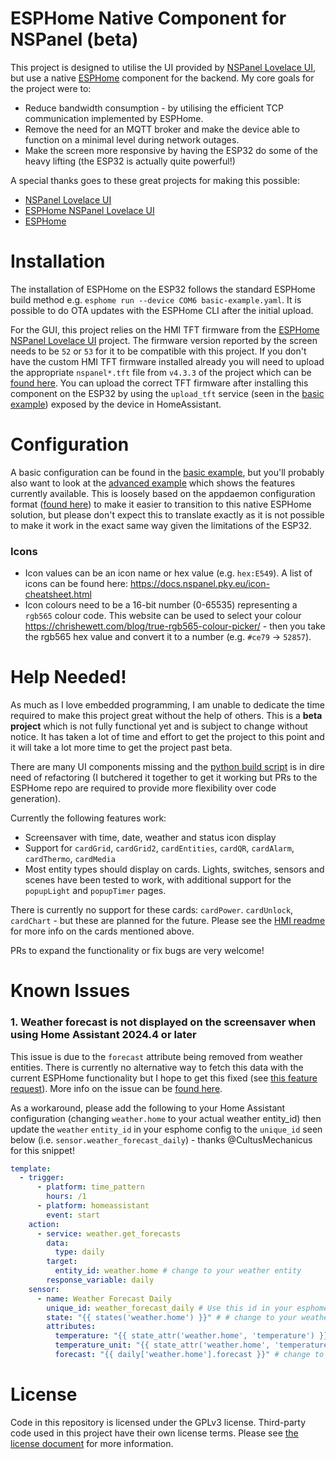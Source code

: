 # ESPHome Native Component for NSPanel (beta)

This project is designed to utilise the UI provided by [NSPanel Lovelace UI](https://github.com/joBr99/nspanel-lovelace-ui), but use a native [ESPHome](https://github.com/esphome/esphome) component for the backend. My core goals for the project were to:
- Reduce bandwidth consumption - by utilising the efficient TCP communication implemented by ESPHome.
- Remove the need for an MQTT broker and make the device able to function on a minimal level during network outages.
- Make the screen more responsive by having the ESP32 do some of the heavy lifting (the ESP32 is actually quite powerful!)

A special thanks goes to these great projects for making this possible:
- [NSPanel Lovelace UI](https://github.com/joBr99/nspanel-lovelace-ui)
- [ESPHome NSPanel Lovelace UI](https://github.com/sairon/esphome-nspanel-lovelace-ui)
- [ESPHome](https://github.com/esphome/esphome)

# Installation

The installation of ESPHome on the ESP32 follows the standard ESPHome build method e.g. `esphome run --device COM6 basic-example.yaml`. It is possible to do OTA updates with the ESPHome CLI after the initial upload.

For the GUI, this project relies on the HMI TFT firmware from the [ESPHome NSPanel Lovelace UI](https://github.com/sairon/esphome-nspanel-lovelace-ui) project. 
The firmware version reported by the screen needs to be `52` or `53` for it to be compatible with this project.
If you don't have the custom HMI TFT firmware installed already you will need to upload the appropriate `nspanel*.tft` file from `v4.3.3` of the project which can be [found here](https://github.com/joBr99/nspanel-lovelace-ui/tree/v4.3.3/HMI). You can upload the correct TFT firmware after installing this component on the ESP32 by using the `upload_tft` service (seen in the [basic example](basic-example.yaml#L60)) exposed by the device in HomeAssistant.

# Configuration

A basic configuration can be found in the [basic example](basic-example.yaml), but you'll probably also want to look at the [advanced example](advanced-example.yaml) which shows the features currently available. This is loosely based on the appdaemon configuration format ([found here](https://github.com/joBr99/nspanel-lovelace-ui/blob/v4.3.3/appdaemon/apps-simple.yaml)) to make it easier to transition to this native ESPHome solution, but please don't expect this to translate exactly as it is not possible to make it work in the exact same way given the limitations of the ESP32.

### Icons

- Icon values can be an icon name or hex value (e.g. `hex:E549`). A list of icons can be found here: https://docs.nspanel.pky.eu/icon-cheatsheet.html
- Icon colours need to be a 16-bit number (0-65535) representing a `rgb565` colour code. This website can be used to select your colour https://chrishewett.com/blog/true-rgb565-colour-picker/ - then you take the rgb565 hex value and convert it to a number (e.g. `#ce79` -> `52857`).


# Help Needed!

As much as I love embedded programming, I am unable to dedicate the time required to make this project great without the help of others.
This is a **beta project** which is not fully functional yet and is subject to change without notice. It has taken a lot of time and effort to get the project to this point and it will take a lot more time to get the project past beta.

There are many UI components missing and the [python build script](components/nspanel_lovelace/__init__.py) is in dire need of refactoring (I butchered it together to get it working but PRs to the ESPHome repo are required to provide more flexibility over code generation).

Currently the following features work:
- Screensaver with time, date, weather and status icon display
- Support for `cardGrid`, `cardGrid2`, `cardEntities`, `cardQR`, `cardAlarm`, `cardThermo`, `cardMedia`
- Most entity types should display on cards. Lights, switches, sensors and scenes have been tested to work, with additional support for the `popupLight` and `popupTimer` pages.

There is currently no support for these cards: `cardPower`. `cardUnlock`, `cardChart` - but these are planned for the future.
Please see the [HMI readme](https://github.com/joBr99/nspanel-lovelace-ui/tree/main/HMI) for more info on the cards mentioned above.

PRs to expand the functionality or fix bugs are very welcome!

# Known Issues

### 1. Weather forecast is not displayed on the screensaver when using Home Assistant 2024.4 or later

This issue is due to the `forecast` attribute being removed from weather entities. There is currently no alternative way to fetch this data with the current ESPHome functionality but I hope to get this fixed (see [this feature request](https://github.com/esphome/feature-requests/issues/2703)).
More info on the issue can be [found here](https://github.com/olicooper/esphome-nspanel-lovelace-native/issues/8).

As a workaround, please add the following to your Home Assistant configuration (changing `weather.home` to your actual weather entity_id) then update the `weather` `entity_id` in your esphome config to the `unique_id` seen below (i.e. `sensor.weather_forecast_daily`) - thanks @CultusMechanicus for this snippet!
```yaml
template:
  - trigger:
      - platform: time_pattern
        hours: /1
      - platform: homeassistant
        event: start
    action:
      - service: weather.get_forecasts
        data:
          type: daily
        target:
          entity_id: weather.home # change to your weather entity
        response_variable: daily
    sensor:
      - name: Weather Forecast Daily
        unique_id: weather_forecast_daily # Use this id in your esphome config (screensaver -> weather -> entity_id)
        state: "{{ states('weather.home') }}" # # change to your weather entity in this line
        attributes:
          temperature: "{{ state_attr('weather.home', 'temperature') }}" # change to your weather entity
          temperature_unit: "{{ state_attr('weather.home', 'temperature_unit') }}" # change to your weather entity
          forecast: "{{ daily['weather.home'].forecast }}" # change to your weather entity
```

# License

Code in this repository is licensed under the GPLv3 license. Third-party code used in this project have their own license terms. Please see [the license document](LICENSE) for more information.